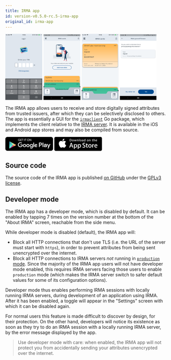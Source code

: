```yaml
---
title: IRMA app
id: version-v0.5.0-rc.5-irma-app
original_id: irma-app
---
```


<style>
img.badge {
  max-width: 15em;
  display: inline;
  margin-left: unset;
  margin-right: unset;
}
img.screenshot {
  max-width: 23%;
  width: 23%;
  display: inline;
  margin: 0;
  padding: 0;
}
</style>

<img src="/docs/assets/irmamobile/ios_pin.png" class="screenshot" alt="Screenshot of the IRMA app on iOS, showing the PIN screen" />
<img src="/docs/assets/irmamobile/android_wallet.png" class="screenshot" alt="Screenshot of the IRMA app on Android, showing the wallet screen with three cards" />
<img src="/docs/assets/irmamobile/ios_wallet_expanded.png" class="screenshot" alt="Screenshot of the IRMA app on iOS, showing the wallet screen with a card expanded" />
<img src="/docs/assets/irmamobile/android_disclosure.png" class="screenshot" alt="Screenshot of the IRMA app on Android, showing the data disclosure screen" />

The IRMA app allows users to receive and store digitally signed attributes from trusted issuers, after which they can be selectively disclosed to others. The app is essentially a GUI for the [`irmaclient`](https://github.com/privacybydesign/irmago/tree/master/irmaclient) Go package, which implements the client relative to the [IRMA server](irma-server.md). It is available in the iOS and Android app stores and may also be compiled from source.

<a href="https://play.google.com/store/apps/details?id=org.irmacard.cardemu" target="_blank"><img src="/docs/assets/google-play-badge.png" alt="Play Store" class="badge" width="150"></a>
<a href="https://itunes.apple.com/nl/app/irma-authentication/id1294092994" target="_blank"><img src="/docs/assets/app-store-badge.png" alt="Apple Store" class="badge" width="150"></a>

## Source code

The source code of the IRMA app is published [on GitHub](https://github.com/privacybydesign/irmamobile/) under the [GPLv3 license](https://www.gnu.org/licenses/gpl-3.0.en.html).

## Developer mode

The IRMA app has a developer mode, which is disabled by default. It can be enabled by tapping 7 times on the version number at the bottom of the "About IRMA" screen, reachable from the side menu.

While developer mode is disabled (default), the IRMA app will:
- Block all HTTP connections that don't use TLS (i.e. the URL of the server must start with `https`), in order to prevent attributes from being sent unencrypted over the internet.
- Block all HTTP connections to IRMA servers *not* running in [`production` mode](irma-server.md#production-mode). Since the majority of the IRMA app users will not have developer mode enabled, this requires IRMA servers facing those users to enable `production` mode (which makes the IRMA server switch to safer default values for some of its configuration options).

Developer mode thus enables performing IRMA sessions with locally running IRMA servers, during development of an application using IRMA. After it has been enabled, a toggle will appear in the "Settings" screen with which it can be disabled again.

For normal users this feature is made difficult to discover by design, for their protection. On the other hand, developers will notice its existence as soon as they try to do an IRMA session with a locally running IRMA server, by the error message displayed by the app.

> Use developer mode with care: when enabled, the IRMA app will not protect you from accidentally sending your attributes unencrypted over the internet.
